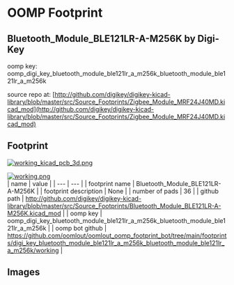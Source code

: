# OOMP Footprint  
## Bluetooth_Module_BLE121LR-A-M256K  by Digi-Key  
  
oomp key: oomp_digi_key_bluetooth_module_ble121lr_a_m256k_bluetooth_module_ble121lr_a_m256k  
  
source repo at: [http://github.com/digikey/digikey-kicad-library/blob/master/src/Source_Footprints/Zigbee_Module_MRF24J40MD.kicad_mod](http://github.com/digikey/digikey-kicad-library/blob/master/src/Source_Footprints/Zigbee_Module_MRF24J40MD.kicad_mod)  
## Footprint  
  
[![working_kicad_pcb_3d.png](working_kicad_pcb_3d_600.png)](working_kicad_pcb_3d.png)  
  
[![working.png](working_600.png)](working.png)  
| name | value | 
| --- | --- | 
| footprint name | Bluetooth_Module_BLE121LR-A-M256K | 
| footprint description | None | 
| number of pads | 36 | 
| github path | http://github.com/digikey/digikey-kicad-library/blob/master/src/Source_Footprints/Bluetooth_Module_BLE121LR-A-M256K.kicad_mod | 
| oomp key | oomp_digi_key_bluetooth_module_ble121lr_a_m256k_bluetooth_module_ble121lr_a_m256k | 
| oomp bot github | https://github.com/oomlout/oomlout_oomp_footprint_bot/tree/main/footprints/digi_key_bluetooth_module_ble121lr_a_m256k_bluetooth_module_ble121lr_a_m256k/working | 
## Images  
